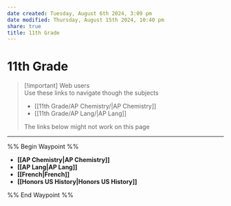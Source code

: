 ```yaml
---
date created: Tuesday, August 6th 2024, 3:09 pm
date modified: Thursday, August 15th 2024, 10:40 pm
share: true
title: 11th Grade
---
```

  
# 11th Grade  
  
> [!important] Web users  
> Use these links to navigate though the subjects  
> - [[11th Grade/AP Chemistry/|AP Chemistry]]  
> - [[11th Grade/AP Lang/|AP Lang]]  
>  
> The links below might not work on this page  
  
---  
  
  
%% Begin Waypoint %%  
- **[[AP Chemistry|AP Chemistry]]**  
- **[[AP Lang|AP Lang]]**  
- **[[French|French]]**  
- **[[Honors US History|Honors US History]]**  
  
%% End Waypoint %%  
